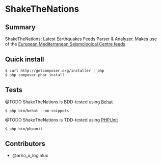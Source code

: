 ShakeTheNations
===============


Summary
-------

ShakeTheNations: Latest Earthquakes Feeds Parser & Analyzer. Makes use of the [European Mediterranean Seismological Centre feeds](http://www.emsc-csem.org)


Quick install
-------------

    $ curl http://getcomposer.org/installer | php
    $ php composer.phar install

Tests
-----

@TODO ShakeTheNations is BDD-tested using [Behat](http://behat.org)

    $ php bin/behat --no-snippets

@TODO ShakeTheNations is TDD-tested using [PHPUnit](https://github.com/sebastianbergmann/phpunit/)

    $ php bin/phpunit


Contributors
------------

* @arno_u_loginlux
